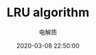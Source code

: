 ---
layout: post
title: LRU algorithm
description: least recently used,which apply to memory and disk cache
author: 电解质
date: 2020-03-08 22:50:00
share: true
comments: true
tag: 
- 基础知识
---